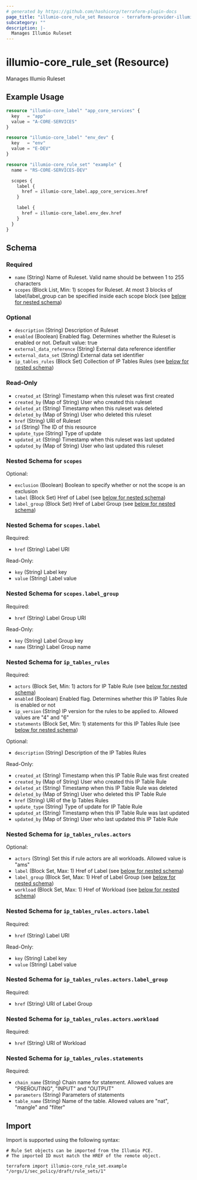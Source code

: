 ```yaml
---
# generated by https://github.com/hashicorp/terraform-plugin-docs
page_title: "illumio-core_rule_set Resource - terraform-provider-illumio-core"
subcategory: ""
description: |-
  Manages Illumio Ruleset
---
```


# illumio-core_rule_set (Resource)

Manages Illumio Ruleset

## Example Usage

```terraform
resource "illumio-core_label" "app_core_services" {
  key   = "app"
  value = "A-CORE-SERVICES"
}

resource "illumio-core_label" "env_dev" {
  key   = "env"
  value = "E-DEV"
}

resource "illumio-core_rule_set" "example" {
  name = "RS-CORE-SERVICES-DEV"

  scopes {
    label {
      href = illumio-core_label.app_core_services.href
    }

    label {
      href = illumio-core_label.env_dev.href
    }
  }
}
```

<!-- schema generated by tfplugindocs -->
## Schema

### Required

- `name` (String) Name of Ruleset. Valid name should be between 1 to 255 characters
- `scopes` (Block List, Min: 1) scopes for Ruleset. At most 3 blocks of label/label_group can be specified inside each scope block (see [below for nested schema](#nestedblock--scopes))

### Optional

- `description` (String) Description of Ruleset
- `enabled` (Boolean) Enabled flag. Determines whether the Ruleset is enabled or not. Default value: true
- `external_data_reference` (String) External data reference identifier
- `external_data_set` (String) External data set identifier
- `ip_tables_rules` (Block Set) Collection of IP Tables Rules (see [below for nested schema](#nestedblock--ip_tables_rules))

### Read-Only

- `created_at` (String) Timestamp when this ruleset was first created
- `created_by` (Map of String) User who created this ruleset
- `deleted_at` (String) Timestamp when this ruleset was deleted
- `deleted_by` (Map of String) User who deleted this ruleset
- `href` (String) URI of Ruleset
- `id` (String) The ID of this resource
- `update_type` (String) Type of update
- `updated_at` (String) Timestamp when this ruleset was last updated
- `updated_by` (Map of String) User who last updated this ruleset

<a id="nestedblock--scopes"></a>
### Nested Schema for `scopes`

Optional:

- `exclusion` (Boolean) Boolean to specify whether or not the scope is an exclusion
- `label` (Block Set) Href of Label (see [below for nested schema](#nestedblock--scopes--label))
- `label_group` (Block Set) Href of Label Group (see [below for nested schema](#nestedblock--scopes--label_group))

<a id="nestedblock--scopes--label"></a>
### Nested Schema for `scopes.label`

Required:

- `href` (String) Label URI

Read-Only:

- `key` (String) Label key
- `value` (String) Label value


<a id="nestedblock--scopes--label_group"></a>
### Nested Schema for `scopes.label_group`

Required:

- `href` (String) Label Group URI

Read-Only:

- `key` (String) Label Group key
- `name` (String) Label Group name



<a id="nestedblock--ip_tables_rules"></a>
### Nested Schema for `ip_tables_rules`

Required:

- `actors` (Block Set, Min: 1) actors for IP Table Rule (see [below for nested schema](#nestedblock--ip_tables_rules--actors))
- `enabled` (Boolean) Enabled flag. Determines whether this IP Tables Rule is enabled or not
- `ip_version` (String) IP version for the rules to be applied to. Allowed values are "4" and "6"
- `statements` (Block Set, Min: 1) statements for this IP Tables Rule (see [below for nested schema](#nestedblock--ip_tables_rules--statements))

Optional:

- `description` (String) Description of the IP Tables Rules

Read-Only:

- `created_at` (String) Timestamp when this IP Table Rule was first created
- `created_by` (Map of String) User who created this IP Table Rule
- `deleted_at` (String) Timestamp when this IP Table Rule was deleted
- `deleted_by` (Map of String) User who deleted this IP Table Rule
- `href` (String) URI of the Ip Tables Rules
- `update_type` (String) Type of update for IP Table Rule
- `updated_at` (String) Timestamp when this IP Table Rule was last updated
- `updated_by` (Map of String) User who last updated this IP Table Rule

<a id="nestedblock--ip_tables_rules--actors"></a>
### Nested Schema for `ip_tables_rules.actors`

Optional:

- `actors` (String) Set this if rule actors are all workloads. Allowed value is "ams"
- `label` (Block Set, Max: 1) Href of Label (see [below for nested schema](#nestedblock--ip_tables_rules--actors--label))
- `label_group` (Block Set, Max: 1) Href of Label Group (see [below for nested schema](#nestedblock--ip_tables_rules--actors--label_group))
- `workload` (Block Set, Max: 1) Href of Workload (see [below for nested schema](#nestedblock--ip_tables_rules--actors--workload))

<a id="nestedblock--ip_tables_rules--actors--label"></a>
### Nested Schema for `ip_tables_rules.actors.label`

Required:

- `href` (String) Label URI

Read-Only:

- `key` (String) Label key
- `value` (String) Label value


<a id="nestedblock--ip_tables_rules--actors--label_group"></a>
### Nested Schema for `ip_tables_rules.actors.label_group`

Required:

- `href` (String) URI of Label Group


<a id="nestedblock--ip_tables_rules--actors--workload"></a>
### Nested Schema for `ip_tables_rules.actors.workload`

Required:

- `href` (String) URI of Workload



<a id="nestedblock--ip_tables_rules--statements"></a>
### Nested Schema for `ip_tables_rules.statements`

Required:

- `chain_name` (String) Chain name for statement. Allowed values are "PREROUTING", "INPUT" and "OUTPUT"
- `parameters` (String) Parameters of statements
- `table_name` (String) Name of the table. Allowed values are "nat", "mangle" and "filter"

## Import

Import is supported using the following syntax:

```shell
# Rule Set objects can be imported from the Illumio PCE.
# The imported ID must match the HREF of the remote object.

terraform import illumio-core_rule_set.example "/orgs/1/sec_policy/draft/rule_sets/1"
```
